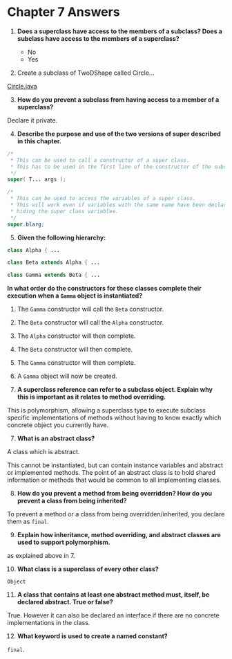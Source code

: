 # Chapter 7 Answers

1. **Does a superclass have access to the members of a subclass? Does a subclass have access to the members of a superclass?**
   
   * No
   * Yes
   
2. Create a subclass of TwoDShape called Circle...

[Circle.java](src/main/java/Circle.java)

3. **How do you prevent a subclass from having access to a member of a superclass?**

Declare it private.

4. **Describe the purpose and use of the two versions of super described in this chapter.**

```java
/*
 * This can be used to call a constructor of a super class.
 * This has to be used in the first line of the constructor of the subclass.
 */
super( T... args );

/* 
 * This can be used to access the variables of a super class.
 * This will work even if variables with the same name have been declared in the subclass,
 * hiding the super class variables.
 */
super.blarg;
```

5. **Given the following hierarchy:**

```java
class Alpha { ...

class Beta extends Alpha { ...

class Gamma extends Beta { ...
```

**In what order do the constructors for these classes complete their execution when a `Gamma` object is instantiated?**

   1. The `Gamma` constructor will call the `Beta` constructor.
   2. The `Beta` constructor will call the `Alpha` constructor.
   3. The `Alpha` constructor will then complete.
   4. The `Beta` constructor will then complete.
   5. The `Gamma` constructor will then complete.
   6. A `Gamma` object will now be created.
  
6. **A superclass reference can refer to a subclass object. Explain why this is important as it relates to method overriding.**

This is polymorphism, allowing a superclass type to execute subclass specific implementations of methods without having to know exactly which concrete object you currently have.

7. **What is an abstract class?**

A class which is abstract.

This cannot be instantiated, but can contain instance variables and abstract or implemented methods. The point of an abstract class is to hold shared information or methods that would be common to all implementing classes.

8. **How do you prevent a method from being overridden? How do you prevent a class from being inherited?**

To prevent a method or a class from being overridden/inherited, you declare them as `final`.

9. **Explain how inheritance, method overriding, and abstract classes are used to support polymorphism.**

as explained above in 7.

10. **What class is a superclass of every other class?**

`Object`

11. **A class that contains at least one abstract method must, itself, be declared abstract. True or false?**

True. However it can also be declared an interface if there are no concrete implementations in the class.

12. **What keyword is used to create a named constant?**

`final`.